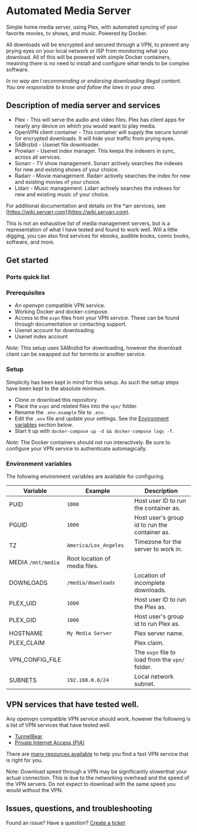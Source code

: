 # Automated Media Server

Simple home media server, using Plex, with automated syncing of your favorite movies, tv shows, and music. Powered by Docker.

All downloads will be encrypted and secured through a VPN, to prevent any prying eyes on your local network or ISP from monitoring what you download. All of this will be powered with simple Docker containers, meaining there is no need to install and configure what tends to be complex software.

*In no way am I recommending or endorsing downloading illegal content. You are responsible to know and follow the laws in your area.*

## Description of media server and services

* Plex - This will serve the audio and video files. Plex has client apps for nearly any device on which you would want to play media.
* OpenVPN client container - This container will supply the secure tunnel for encrypted downloads. It will hide your traffic from prying eyes.
* SABnzbd - Usenet file downloader.
* Prowlarr - Usenet index manager. This keeps the indexers in sync, across all services.
* Sonarr - TV show management. Sonarr actively searches the indexes for new and existing shows of your choice.
* Radarr - Movie management. Radarr actively searches the index for new and existing movies of your choice. 
* Lidarr - Music management. Lidarr actively searches the indexes for new and existing music of your choice.

For additional documentation and details on the *arr services, see [https://wiki.servarr.com](https://wiki.servarr.com).

This is not an exhaustive list of media management servers, but is a representation of what I have tested and found to work well.
Will a little digging, you can also find services for ebooks, audible books, comic books, software, and more.

## Get started

### Ports quick list

### Prerequisites

* An openvpn compatible VPN service. 
* Working Docker and docker-compose.
* Access to the `ovpn` files from your VPN service. These can be found through documentation or contacting support.
* Usenet account for downloading
* Usenet index account

*Note:* This setup uses SABnzbd for downloading, however the download client can be swapped out for torrents or another service.

### Setup

Simplicity has been kept in mind for this setup. As such the setup steps have been kept to the absolute minimum.

* Clone or download this repository.
* Place the `ovpn` and related files into the `vpn/` folder.
* Rename the `.env.example` file to `.env`.
* Edit the `.env` file and update your settings. See the [Environment variables](#environment-variables) section below.
* Start it up with `docker-compose up -d && docker-compose logs -f`.

*Note:* The Docker containers should not run interactively. Be sure to configure your VPN service to authenticate automagically.

### Environment variables

The following environment variables are available for configuring.

| Variable | Example| Description |
| --- | --- | --- |
| PUID | `1000` | Host user ID to run the container as. |
| PGUID | `1000` | Host user's group id to run the container as. |
| TZ | `America/Los_Angeles` | Timezone for the server to work in. |
| MEDIA `/mnt/media` | Root location of media files. |
| DOWNLOADS | `/media/downloads` | Location of incomplete downloads. |
| PLEX_UID | `1000` | Host user ID to run the Plex as. |
| PLEX_GID | `1000` | Host user's group id to run Plex as. |
| HOSTNAME | `My Media Server` | Plex server name. |
| PLEX_CLAIM | | Plex claim. |
| VPN_CONFIG_FILE | | The `ovpn` file to load from the `vpn/` folder. |
| SUBNETS | `192.168.0.0/24` | Local network subnet. | 

## VPN services that have tested well.

Any openvpn compatible VPN service should work, however the following is a list of VPN services that have tested well.

* [TunnelBear](https://www.tunnelbear.com)
* [Private Internet Access (PIA)](https://www.privateinternetaccess.com)

There are [many resources available](http://duckduckgo.com/?q=fastest+vpn+service) to help you find a fast VPN service that is right for you.

Note: Download speed through a VPN may be significantly slowerthat your actual connection. This is due to the networking overhead and the speed of the VPN servers. Do not expect to download with the same speed you would without the VPN.

## Issues, questions, and troubleshooting

Found an issue? Have a question? [Create a ticket](https://github.com/blobaugh/docker-media-server/issues)
